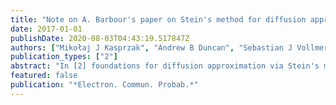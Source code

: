 ```yaml
---
title: "Note on A. Barbour's paper on Stein's method for diffusion approximations"
date: 2017-01-01
publishDate: 2020-08-03T04:43:19.517847Z
authors: ["Mikołaj J Kasprzak", "Andrew B Duncan", "Sebastian J Vollmer", " Others"]
publication_types: ["2"]
abstract: "In [2] foundations for diffusion approximation via Stein's method are laid. This paper has been cited more than 130 times and is a cornerstone in the area of Stein's method (see, for example, its use in [1] or [7]). A semigroup argument is used in [2] to solve a Stein equation …"
featured: false
publication: "*Electron. Commun. Probab.*"
---
```


